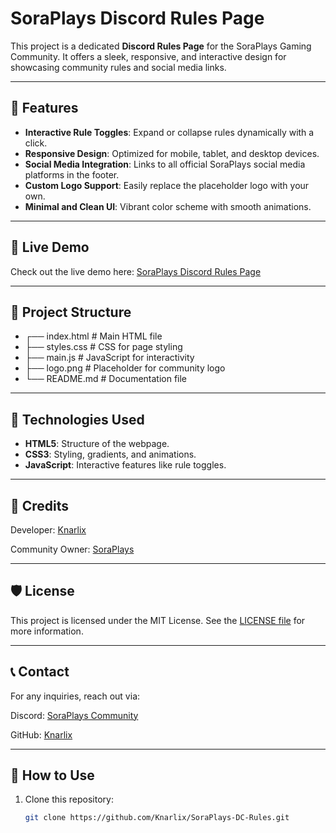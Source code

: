 # SoraPlays Discord Rules Page

This project is a dedicated **Discord Rules Page** for the SoraPlays Gaming Community. It offers a sleek, responsive, and interactive design for showcasing community rules and social media links.

---

## 🌟 Features
- **Interactive Rule Toggles**: Expand or collapse rules dynamically with a click.
- **Responsive Design**: Optimized for mobile, tablet, and desktop devices.
- **Social Media Integration**: Links to all official SoraPlays social media platforms in the footer.
- **Custom Logo Support**: Easily replace the placeholder logo with your own.
- **Minimal and Clean UI**: Vibrant color scheme with smooth animations.

---

## 🔗 Live Demo
Check out the live demo here: [SoraPlays Discord Rules Page](https://knarlix.github.io/SoraPlays-DC-Rules/)

---

## 📂 Project Structure
- ┌── index.html   # Main HTML file
- ├── styles.css   # CSS for page styling
- ├── main.js      # JavaScript for interactivity
- ├── logo.png     # Placeholder for community logo
- └── README.md    # Documentation file
---

## 🔧 Technologies Used
- **HTML5**: Structure of the webpage.
- **CSS3**: Styling, gradients, and animations.
- **JavaScript**: Interactive features like rule toggles.

---

## 💖 Credits

Developer: [Knarlix](https://knarlix.github.io/Universe/)

Community Owner: [SoraPlays](https://taplink.cc/soraplays)



---

## 🛡️ License

This project is licensed under the MIT License. See the [LICENSE file](https://knarlix.github.io/SoraPlays-DC-Rules/LICENSE) for more information.


---

## 📞 Contact

For any inquiries, reach out via:

Discord: [SoraPlays Community](https://discord.gg/gRZrDKhHRd)

GitHub: [Knarlix](https://github.com/Knarlix)

---

## 🚀 How to Use

1. Clone this repository:
   ```bash
   git clone https://github.com/Knarlix/SoraPlays-DC-Rules.git
